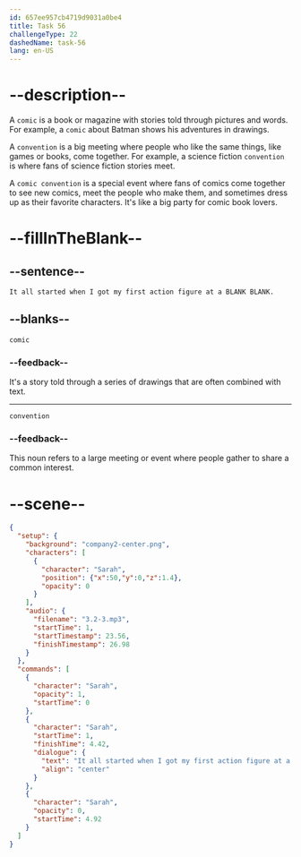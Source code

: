 ```yaml
---
id: 657ee957cb4719d9031a0be4
title: Task 56
challengeType: 22
dashedName: task-56
lang: en-US
---
```


<!-- (Audio) Sarah: It all started when I got my first action figure at a comic convention. -->

# --description--

A `comic` is a book or magazine with stories told through pictures and words. For example, a `comic` about Batman shows his adventures in drawings.

A `convention` is a big meeting where people who like the same things, like games or books, come together. For example, a science fiction `convention` is where fans of science fiction stories meet.

A `comic convention` is a special event where fans of comics come together to see new comics, meet the people who make them, and sometimes dress up as their favorite characters. It's like a big party for comic book lovers.

# --fillInTheBlank--

## --sentence--

`It all started when I got my first action figure at a BLANK BLANK.`

## --blanks--

`comic`

### --feedback--

It's a story told through a series of drawings that are often combined with text.

---

`convention`

### --feedback--

This noun refers to a large meeting or event where people gather to share a common interest.

# --scene--

```json
{
  "setup": {
    "background": "company2-center.png",
    "characters": [
      {
        "character": "Sarah",
        "position": {"x":50,"y":0,"z":1.4},
        "opacity": 0
      }
    ],
    "audio": {
      "filename": "3.2-3.mp3",
      "startTime": 1,
      "startTimestamp": 23.56,
      "finishTimestamp": 26.98
    }
  },
  "commands": [
    {
      "character": "Sarah",
      "opacity": 1,
      "startTime": 0
    },
    {
      "character": "Sarah",
      "startTime": 1,
      "finishTime": 4.42,
      "dialogue": {
        "text": "It all started when I got my first action figure at a comic convention.",
        "align": "center"
      }
    },
    {
      "character": "Sarah",
      "opacity": 0,
      "startTime": 4.92
    }
  ]
}
```
